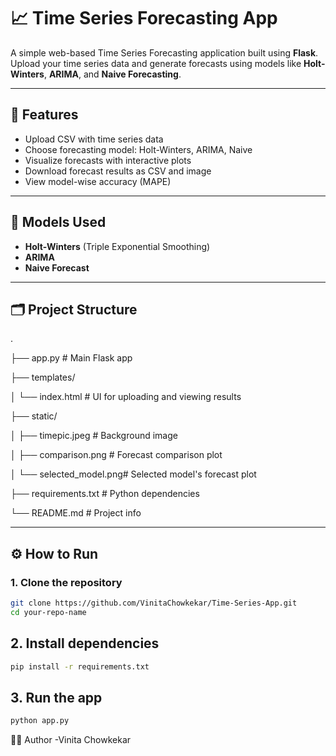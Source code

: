 # 📈 Time Series Forecasting App

A simple web-based Time Series Forecasting application built using **Flask**. Upload your time series data and generate forecasts using models like **Holt-Winters**, **ARIMA**, and **Naive Forecasting**.

---

## 🚀 Features

- Upload CSV with time series data
- Choose forecasting model: Holt-Winters, ARIMA, Naive
- Visualize forecasts with interactive plots
- Download forecast results as CSV and image
- View model-wise accuracy (MAPE)

---

## 🧠 Models Used

- **Holt-Winters** (Triple Exponential Smoothing)
- **ARIMA**
- **Naive Forecast**

---

## 🗂️ Project Structure

.

├── app.py # Main Flask app

├── templates/

│ └── index.html # UI for uploading and viewing results

├── static/

│ ├── timepic.jpeg # Background image

│ ├── comparison.png # Forecast comparison plot

│ └── selected_model.png# Selected model's forecast plot

├── requirements.txt # Python dependencies

└── README.md # Project info


---

## ⚙️ How to Run

### 1. Clone the repository

~~~bash
git clone https://github.com/VinitaChowkekar/Time-Series-App.git
cd your-repo-name
~~~

## 2. Install dependencies

~~~bash
pip install -r requirements.txt
~~~

## 3. Run the app

~~~bash
python app.py
~~~

👩‍💻 Author
-Vinita Chowkekar
